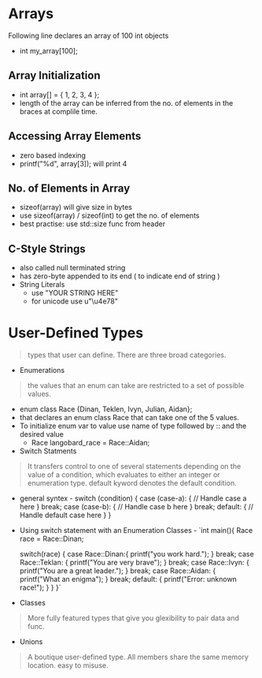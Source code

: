 # Arrays

Following line declares an array of 100 int objects
 - int my_array[100];

## Array Initialization
 - int array[] = { 1, 2, 3, 4 };
 - length of the array can be inferred from the no. of elements in the braces at complile time.
 
## Accessing Array Elements
 - zero based indexing
 - printf("%d", array[3]); will print 4

## No. of Elements in Array
 - sizeof(array) will give size in bytes
 - use sizeof(array) / sizeof(int) to get the no. of elements
 - best practise: use std::size func from <iterator> header
 
## C-Style Strings
 - also called null terminated string
 - has zero-byte appended to its end ( to indicate end of string )
 - String Literals
   - use "YOUR STRING HERE"
   - for unicode use u"\u4e78"
 
# User-Defined Types
> types that user can define. There are three broad categories.
 - Enumerations
  > the values that an enum can take are restricted to a set of possible values.
  - enum class Race {Dinan, Teklen, Ivyn, Julian, Aidan};
  - that declares an enum class Race that can take one of the 5 values.
  - To initialize enum var to value use name of type followed by :: and the desired value
    - Race langobard_race = Race::Aidan;
  - Switch Statments
   > It transfers control to one of several statements depending on the value of a condition, which evaluates to either an integer or enumeration type.
   > default kyword denotes the default condition.
   - general syntex
    - switch (condition) {
        case (case-a): {
            // Handle case a here
        } break;
        case (case-b): {
            // Handle case b here
        } break;
        default: {
            // Handle default case here
        }
      }
   - Using switch statement with an Enumeration Classes
    - `int main(){
        Race race = Race::Dinan;

        switch(race) {
        case Race::Dinan:{
            printf("you work hard.");
        } break;
        case Race::Teklan: {
            printf("You are very brave");
        } break;
        case Race::Ivyn: {
            printf("You are a great leader.");
        } break;
        case Race::Aidan: {
            printf("What an enigma");
        } break;
        default: {
            printf("Error: unknown race!");
        }
        }
      }`
 - Classes
  > More fully featured types that give you glexibility to pair data and func.
 - Unions
  > A boutique user-defined type. All members share the same memory location. easy to misuse.

